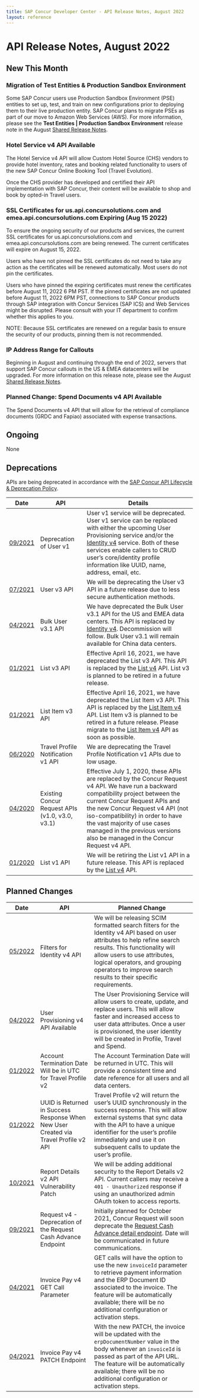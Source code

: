 ```yaml
---
title: SAP Concur Developer Center - API Release Notes, August 2022
layout: reference
---
```


# API Release Notes, August 2022

## New This Month

### Migration of Test Entities & Production Sandbox Environment

Some SAP Concur users use Production Sandbox Environment (PSE) entities to set
up, test, and train on new configurations prior to deploying them to their live
production entity. SAP Concur plans to migrate PSEs as part of our move to Amazon
Web Services (AWS). For more information, please see the **Test Entities | Production Sandbox Environment** release note in the August [Shared Release Notes](http://www.concurtraining.com/customers/tech_pubs/RN_shared_planned/_client_shared_RN_all.htm).

### Hotel Service v4 API Available

The Hotel Service v4 API will allow Custom Hotel Source (CHS) vendors to provide hotel inventory, rates and booking related functionality to users of the new SAP Concur Online Booking Tool (Travel Evolution).

Once the CHS provider has developed and certified their API implementation with SAP Concur, their content will be available to shop and book by opted-in Travel users.

### SSL Certificates for us.api.concursolutions.com and emea.api.concursolutions.com Expiring (Aug 15 2022)

To ensure the ongoing security of our products and services, the current SSL certificates for us.api.concursolutions.com and emea.api.concursolutions.com are being renewed. The current certificates will expire on August 15, 2022.

Users who have not pinned the SSL certificates do not need to take any action as the certificates will be renewed automatically. Most users do not pin the certificates.

Users who have pinned the expiring certificates must renew the certificates before August 11, 2022 6 PM PST. If the pinned certificates are not updated before August 11, 2022 6PM PST, connections to SAP Concur products through SAP integration with Concur Services (SAP ICS) and Web Services might be disrupted. Please consult with your IT department to confirm whether this applies to you.

NOTE: Because SSL certificates are renewed on a regular basis to ensure the security of our products, pinning them is not recommended.

### IP Address Range for Callouts

Beginning in August and continuing through the end of 2022, servers that support SAP Concur callouts in the US & EMEA datacenters will be upgraded. For more information on this release note, please see the August [Shared Release Notes](http://www.concurtraining.com/customers/tech_pubs/RN_shared_planned/_client_shared_RN_all.htm).

### Planned Change: Spend Documents v4 API Available

The Spend Documents v4 API that will allow for the retrieval of compliance documents (GRDC and Fapiao) associated with expense transactions.

## Ongoing

None

## Deprecations

APIs are being deprecated in accordance with the [SAP Concur API Lifecycle & Deprecation Policy](/tools-support/deprecation-policy.html).

Date|API|Details
---|---|---
[09/2021](/tools-support/release-notes/api/2021-09-17.html#ongoing-user-v1)|Deprecation of User v1|User v1 service will be deprecated. User v1 service can be replaced with either the upcoming User Provisioning service and/or the [Identity v4](/api-reference/profile/v4.identity.html) service. Both of these services enable callers to CRUD user’s core/identity profile information like UUID, name, address, email, etc.
[07/2021](/tools-support/release-notes/api/2021-07-16.html#planned-dep-user)|User v3 API|We will be deprecating the User v3 API in a future release due to less secure authentication methods.
[04/2021](/tools-support/release-notes/api/2021-04-16.html#planned-deprecation-bulk-user)|Bulk User v3.1 API|We have deprecated the Bulk User v3.1 API for the US and EMEA data centers. This API is replaced by [Identity v4](/api-reference/profile/v4.identity.html). Decommission will follow. Bulk User v3.1 will remain available for China data centers.
[01/2021](/tools-support/release-notes/api/2021-01-22.html#planned-list-deprecation)|List v3 API|Effective April 16, 2021, we have deprecated the List v3 API. This API is replaced by the [List v4](/api-reference/common/lists/v4.list.html) API. List v3 is planned to be retired in a future release.
[01/2021](/tools-support/release-notes/api/2021-01-22.html#planned-list-item-deprecation)|List Item v3 API|Effective April 16, 2021, we have deprecated the List Item v3 API. This API is replaced by the [List Item v4](/api-reference/common/list-item/v4.list-item.html) API. List Item v3 is planned to be retired in a future release. Please migrate to the [List Item v4](/api-reference/common/list-item/v4.list-item.html) API as soon as possible.
[06/2020](/tools-support/release-notes/api/2020-06-24.html#planned-travel-profile-deprecation)|Travel Profile Notification v1 API|We are deprecating the Travel Profile Notification v1 APIs due to low usage.
[04/2020](/tools-support/release-notes/api/2020-04-17.html#ongoing-request-retirement)|Existing Concur Request APIs (v1.0, v3.0, v3.1)|Effective July 1, 2020, these APIs are replaced by the Concur Request v4 API. We have run a backward compatibility project between the current Concur Request APIs and the new Concur Request v4 API (not iso-compatibility) in order to have the vast majority of use cases managed in the previous versions also be managed in the Concur Request v4 API.
[01/2020](/tools-support/release-notes/api/2020-04-17.html#ongoing-request-retirement)|List v1 API|We will be retiring the List v1 API in a future release. This API is replaced by the [List v4](/api-reference/common/lists/v4.list.html) API.

## Planned Changes

Date|API|Planned Change
---|---|---
[05/2022](/tools-support/release-notes/api/2022-05-19.html)|Filters for Identity v4 API|We will be releasing SCIM formatted search filters for the Identity v4 API based on user attributes to help refine search results. This functionality will allow users to use attributes, logical operators, and grouping operators to improve search results to their specific requirements.
[04/2022](/tools-support/release-notes/api/2022-04-08.html)|User Provisioning v4 API Available|The User Provisioning Service will allow users to create, update, and replace users. This will allow faster and increased access to user data attributes. Once a user is provisioned, the user identity will be created in Profile, Travel and Spend.
[01/2022](/tools-support/release-notes/api/2022-01-13.html)|Account Termination Date Will be in UTC for Travel Profile v2|The Account Termination Date will be returned in UTC. This will provide a consistent time and date reference for all users and all data centers.
[01/2022](/tools-support/release-notes/api/2022-01-13.html)|UUID is Returned in Success Response When New User Created via Travel Profile v2 API|Travel Profile v2 will return the user’s UUID synchronously in the success response. This will allow external systems that sync data with the API to have a unique identifier for the user’s profile immediately and use it on subsequent calls to update the user’s profile.
[10/2021](/tools-support/release-notes/api/2021-10-15.html)|Report Details v2 API Vulnerability Patch|We will be adding additional security to the Report Details v2 API. Current callers may receive a `401 - Unauthorized` response if using an unauthorized admin OAuth token to access reports.
[09/2021](/tools-support/release-notes/api/2021-09-17.html#planned-request-cash-advance)|Request v4 - Deprecation of the Request Cash Advance Endpoint|Initially planned for October 2021, Concur Request will soon deprecate the [Request Cash Advance detail endpoint](https://developer.concur.com/api-reference/request/v4.endpoints.cashadvance-resources.html). Date will be communicated in future communications.
[04/2021](/tools-support/release-notes/api/2021-04-16.html#planned-invoice-v4-parameter)|Invoice Pay v4 GET Call Parameter|GET calls will have the option to use the new `invoiceId` parameter to retrieve payment information and the ERP Document ID associated to the invoice. The feature will be automatically available; there will be no additional configuration or activation steps.
[04/2021](/tools-support/release-notes/api/2021-04-16.html#planned-invoice-v4-patch)|Invoice Pay v4 PATCH Endpoint|With the new PATCH, the invoice will be updated with the `erpDocumentNumber` value in the body whenever an `invoiceId` is passed as part of the API URL. The feature will be automatically available; there will be no additional configuration or activation steps.
